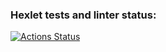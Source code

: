 ### Hexlet tests and linter status:
[![Actions Status](https://github.com/Di25/python-project-49/actions/workflows/hexlet-check.yml/badge.svg)](https://github.com/Di25/python-project-49/actions)
